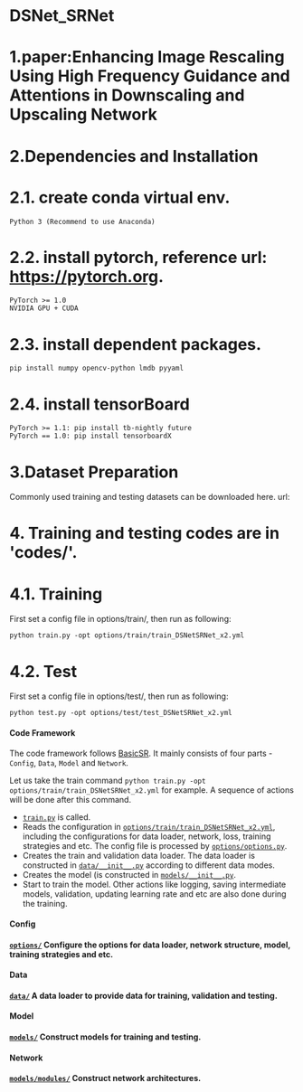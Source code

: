 # DSNet_SRNet
# 1.paper:Enhancing Image Rescaling Using High Frequency Guidance and Attentions in Downscaling and Upscaling Network

# 2.Dependencies and Installation
# 2.1. create conda virtual env.
    Python 3 (Recommend to use Anaconda)
# 2.2. install pytorch, reference url: https://pytorch.org.
    PyTorch >= 1.0
    NVIDIA GPU + CUDA

# 2.3. install dependent packages.
    pip install numpy opencv-python lmdb pyyaml

# 2.4. install tensorBoard
    PyTorch >= 1.1: pip install tb-nightly future
    PyTorch == 1.0: pip install tensorboardX

# 3.Dataset Preparation
Commonly used training and testing datasets can be downloaded here. url:

# 4. Training and testing codes are in 'codes/'.

# 4.1. Training
First set a config file in options/train/, then run as following:

	python train.py -opt options/train/train_DSNetSRNet_x2.yml

# 4.2. Test
First set a config file in options/test/, then run as following:

	python test.py -opt options/test/test_DSNetSRNet_x2.yml

#### Code Framework
The code framework follows [BasicSR](https://github.com/xinntao/BasicSR/tree/master/codes). It mainly consists of four parts - `Config`, `Data`, `Model` and `Network`.

Let us take the train command `python train.py -opt options/train/train_DSNetSRNet_x2.yml` for example. A sequence of actions will be done after this command. 

- [`train.py`](./train.py) is called. 
- Reads the configuration in [`options/train/train_DSNetSRNet_x2.yml`](/home/ps/workspace/xieyan/DSNet_SRNet/codes/options/train/train_DSNetSRNet_x2.yml), including the configurations for data loader, network, loss, training strategies and etc. The config file is processed by [`options/options.py`](./options/options.py).
- Creates the train and validation data loader. The data loader is constructed in [`data/__init__.py`](./data/__init__.py) according to different data modes.
- Creates the model (is constructed in [`models/__init__.py`](./models/__init__.py). 
- Start to train the model. Other actions like logging, saving intermediate models, validation, updating learning rate and etc are also done during the training.  

#### Config
#### [`options/`](./options) Configure the options for data loader, network structure, model, training strategies and etc.

#### Data
#### [`data/`](./data) A data loader to provide data for training, validation and testing.

#### Model
#### [`models/`](./models) Construct models for training and testing.

#### Network
#### [`models/modules/`](./models/modules) Construct network architectures.

